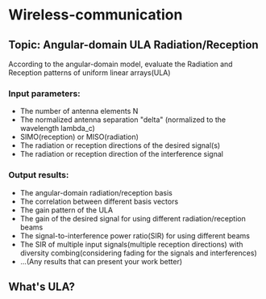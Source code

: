 # Wireless-communication

## Topic: Angular-domain ULA Radiation/Reception
According to the angular-domain model, evaluate the Radiation and Reception patterns of uniform linear arrays(ULA)  

### Input parameters:
- The number of antenna elements N
- The normalized antenna separation "delta" (normalized to the wavelength lambda_c)
- SIMO(reception) or MISO(radiation)
- The radiation or reception directions of the desired signal(s)
- The radiation or reception direction of the interference signal  

### Output results:
- The angular-domain radiation/reception basis
- The correlation between different basis vectors
- The gain pattern of the ULA
- The gain of the desired signal for using different radiation/reception beams
- The signal-to-interference power ratio(SIR) for using different beams
- The SIR of multiple input signals(multiple reception directions) with diversity combing(considering fading for the signals and interferences)
- ...(Any results that can present your work better)  

## What's ULA?  


## 
